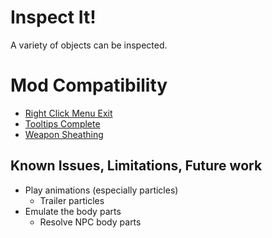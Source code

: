 # Inspect It!
A variety of objects can be inspected.


# Mod Compatibility
- [Right Click Menu Exit](https://www.nexusmods.com/morrowind/mods/48458)
- [Tooltips Complete](https://www.nexusmods.com/morrowind/mods/46842)
- [Weapon Sheathing](https://www.nexusmods.com/morrowind/mods/46069)

## Known Issues, Limitations, Future work
- Play animations (especially particles)
    - Trailer particles
- Emulate the body parts
    - Resolve NPC body parts
